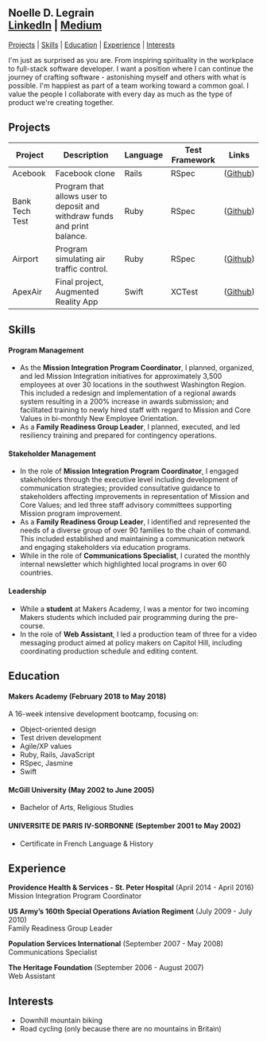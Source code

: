 ## Noelle D. Legrain<br>[LinkedIn](https://www.linkedin.com/in/noelle-l-bab91a160/) | [Medium](https://medium.com/@noellelegrain)

[Projects](#projects) | [Skills](#skills) | [Education](#education) | [Experience](#experience) | [Interests](#interests)

I'm just as surprised as you are. From inspiring spirituality in the workplace to full-stack software developer. I want a position where I can continue the journey of crafting software - astonishing myself and others with what is possible. I'm happiest as part of a team working toward a common goal. I value the people I collaborate with every day as much as the type of product we're creating together.

## Projects

| Project | Description | Language | Test Framework | Links |
|-------------|-------------|-------------|-------------|-------------|
| Acebook | Facebook clone | Rails | RSpec | ([Github](https://github.com/NoelleDL/acebook-Underdogs)) |
| Bank Tech Test | Program that allows user to deposit and withdraw funds and print balance. | Ruby | RSpec | ([Github](https://github.com/NoelleDL/BankTechTestPractice)) |
| Airport | Program simulating air traffic control. | Ruby | RSpec | ([Github](https://github.com/NoelleDL/airport_challenge)) |
| ApexAir | Final project, Augmented Reality App | Swift | XCTest | ([Github](https://github.com/NoelleDL/ApexAir )) |

## Skills

#### Program Management

* As the **Mission Integration Program Coordinator**, I planned, organized, and led Mission Integration initiatives for approximately 3,500 employees at over 30 locations in the southwest Washington Region. This included a redesign and implementation of a regional awards system resulting in a 200% increase in awards submission; and facilitated training to newly hired staff with regard to Mission and Core Values in bi-monthly New Employee Orientation.
* As a **Family Readiness Group Leader**, I planned, executed, and led resiliency training and prepared for contingency operations.

#### Stakeholder Management

*  In the role of **Mission Integration Program Coordinator**, I engaged stakeholders through the executive level including development of communication strategies; provided consultative guidance to stakeholders affecting improvements in representation of Mission and Core Values; and led three staff advisory committees supporting Mission program improvement.
* As a **Family Readiness Group Leader**, I identified and represented the needs of a diverse group of over 90 families to the chain of command. This included established and maintaining a communication network and engaging stakeholders via education programs.
* While in the role of **Communications Specialist**, I curated the monthly internal newsletter which highlighted local programs in over 60 countries.

#### Leadership

* While a **student** at Makers Academy, I was a mentor for two incoming Makers students which included pair programming during the pre-course.
* In the role of **Web Assistant**, I led a production team of three for a video messaging product aimed at policy makers on Capitol Hill, including coordinating production schedule and editing content.

## Education

#### Makers Academy (February 2018 to May 2018)

A 16-week intensive development bootcamp, focusing on:

- Object-oriented design
- Test driven development
- Agile/XP values
- Ruby, Rails, JavaScript
- RSpec, Jasmine
- Swift

#### McGill University (May 2002 to June 2005)

- Bachelor of Arts, Religious Studies

#### UNIVERSITE DE PARIS IV-SORBONNE (September 2001 to May 2002)

- Certificate in French Language & History

## Experience

**Providence Health & Services - St. Peter Hospital** (April 2014 - April 2016)    
Mission Integration Program Coordinator

**US Army’s 160th Special Operations Aviation Regiment** (July 2009 - July 2010)   
Family Readiness Group Leader

**Population Services International** (September 2007 - May 2008)<br>
Communications Specialist

**The Heritage Foundation** (September 2006 - August 2007)<br>
Web Assistant


## Interests
- Downhill mountain biking
- Road cycling (only because there are no mountains in Britain)
